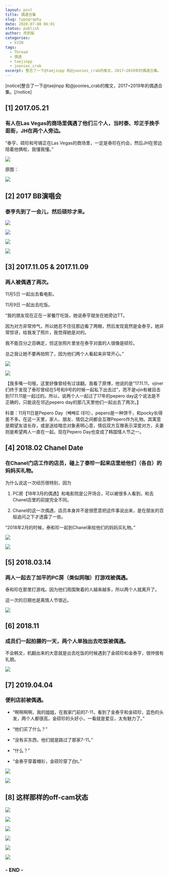 ```yaml
---
layout: post
title: 偶遇合集
slug: typography
date: 2020-07-08 06:01
status: publish
author: 虎抓板
categories: 
  - VJIN
tags:
  - Thread
  - 偶遇
  - taejinpp
  - joonies_crab
excerpt: 整合了一下@taejinpp 和@joonies_crab的推文，2017~2019年的偶遇合集。
---
```


[notice]整合了一下@taejinpp 和@joonies_crab的推文，2017~2019年的偶遇合集。[/notice]


##  [1] 2017.05.21

###  有人在Las Vegas的商场里偶遇了他们三个人，当时泰、珍正手挽手逛街，JH在两个人旁边。


“泰亨、硕珍和号锡正在Las Vegas的商场里，一定是泰珍在约会，然后JH在旁边陪着他俩啦，我懂我懂。” 

![](https://tva1.sinaimg.cn/large/007S8ZIlgy1ggjjnel7tbj30r20xu1kx.jpg)

原图：

![](https://tva1.sinaimg.cn/large/007S8ZIlgy1ggjim67yloj30r2104u0x.jpg)


##  [2] 2017 BB演唱会

###  泰亨先到了一会儿，然后硕珍才来。


![](https://tva1.sinaimg.cn/large/007S8ZIlgy1ggjiph94daj30r20r2qem.jpg)

![](https://tva1.sinaimg.cn/large/007S8ZIlgy1ggjipgidp4j30r20r27wh.jpg)

![](https://tva1.sinaimg.cn/large/007S8ZIlgy1ggjipfg9gyj30r20qoe0g.jpg)

![](https://tva1.sinaimg.cn/large/007S8ZIlgy1ggjiped7llj30r20f7dty.jpg)


##  [3] 2017.11.05 & 2017.11.09

###  两人被偶遇了两次。


11月5日 一起出去看电影。

11月9日 一起出去吃饭。

“我的朋友现在正在一家餐厅吃饭，她说泰亨就坐在她旁边TT。

因为对方非常帅气，所以她忍不住往那边看了两眼，然后发现竟然是金泰亨。她非常惊讶，给我发了照片，我觉得她是对的。

我不能百分之百确定，但这张照片里坐在泰亨对面的人很像是硕珍。

总之我让她不要再拍照了，因为他们两个人看起来非常开心。”

![](https://tva1.sinaimg.cn/large/007S8ZIlgy1ggjiu4i5jzj30r20usjz0.jpg)

![](https://tva1.sinaimg.cn/large/007S8ZIlgy1ggjiu3qcmmj30r20e6q9h.jpg)


【我多嘴一句哦，这里好像曾经有过误翻。我看了原博，他说的是“17.11.11，vjiner们终于发现了泰珍曾经在5号和9号的时候一起私下出去过”，而不是vjin有被目击到17.11.11是一起过的。所以，说两个人一起过了17年的pepero day这个说法是不正确的，只能说在邻近pepero day的那几天里他们一起出去了两次。】

科普：11月11日是Pepero Day（빼빼로 데이），pepero是一种饼干，和pocky长得差不多。在这一天里，家人、朋友、情侣之间都会互赠Pepero作为礼物。其寓意是期望友谊长存，或是送给暗恋对象表明心意，情侣双方互赠表示深爱对方，夫妻则是希望两人一直在一起。现在Pepero Day也变成了韩国情人节之一。


##  [4] 2018.02 Chanel Date

###  在Chanel门店工作的店员，碰上了泰珍一起来店里给他们（各自）的妈妈买礼物。


为什么说这一次经历很特别，因为

1. PC房【18年3月的偶遇】和电影院是公开场合，可以被很多人看到，和去Chanel店里的前提完全不同。

2. Chanel的这一次偶遇，店员本身并不是很愿意把这件事说出来，是在朋友的百般追问之下才透露了一些。

“2018年2月的时候，泰和珍一起到Chanel来给他们的妈妈买礼物。”

![](https://tva1.sinaimg.cn/large/007S8ZIlgy1ggjjaxoao6j30r20uhdwx.jpg)

![](https://tva1.sinaimg.cn/large/007S8ZIlgy1ggjjawqep3j30r20sjk3s.jpg)


##  [5] 2018.03.14 

###  两人一起去了加平的PC房（类似网咖）打游戏被偶遇。

泰和珍在那里打游戏。因为他们周围聚着的人越来越多，所以两个人就离开了。

这一次的日期也是离情人节很近。

![](https://tva1.sinaimg.cn/large/007S8ZIlgy1ggjjd9dg7bj30r20r210z.jpg)


##  [6] 2018.11 

###  成员们一起拍摄的一天，两个人单独出去吃饭被偶遇。

不会韩文，机翻出来的大意就是出去吃饭的时候遇到了金硕珍和金泰亨，很帅很有礼貌。

![](https://tva1.sinaimg.cn/large/007S8ZIlgy1ggjjexwxl3j30r20tkatm.jpg)


##  [7] 2019.04.04

###  便利店前被偶遇。

-  “啊啊啊啊，我的姐姐，在我家门前的7-11，看到了金泰亨和金硕珍，蓝色的头发，两个人都很高，金硕珍的头好小，一看就是爱豆，太有魅力了。”

-  “他们买了什么？”

-  “没有买东西，他们就是路过了那家7-11。”

-  “什么？”

-  “金泰亨穿着帽衫，金硕珍穿了白t。”

![](https://tva1.sinaimg.cn/large/007S8ZIlgy1ggjjggb16wj30lr11ik5j.jpg)

![](https://tva1.sinaimg.cn/large/007S8ZIlgy1ggjjgholfej30k911i7kf.jpg)


##  [8] 这样那样的off-cam状态

![](https://tva1.sinaimg.cn/large/007S8ZIlgy1ggjji30fwzj30ji0yq4qp.jpg)

![](https://tva1.sinaimg.cn/large/007S8ZIlgy1ggjji1oiqlj30r20qqav5.jpg)

![](https://tva1.sinaimg.cn/large/007S8ZIlgy1ggjjhz5mo1j30r20nd4qp.jpg)

![](https://tva1.sinaimg.cn/large/007S8ZIlgy1ggjjhybb0vj30r20g5qnp.jpg)

![](https://tva1.sinaimg.cn/large/007S8ZIlgy1ggjjhxjwu4j30r20j7tmn.jpg)

![](https://tva1.sinaimg.cn/large/007S8ZIlgy1ggjjhwqc4fj30r20kl7wh.jpg)

### - END -
